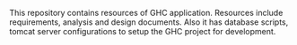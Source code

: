 This repository contains resources of GHC application. Resources include requirements, analysis and design documents. Also it has database scripts, tomcat server configurations to setup the GHC project for development.
